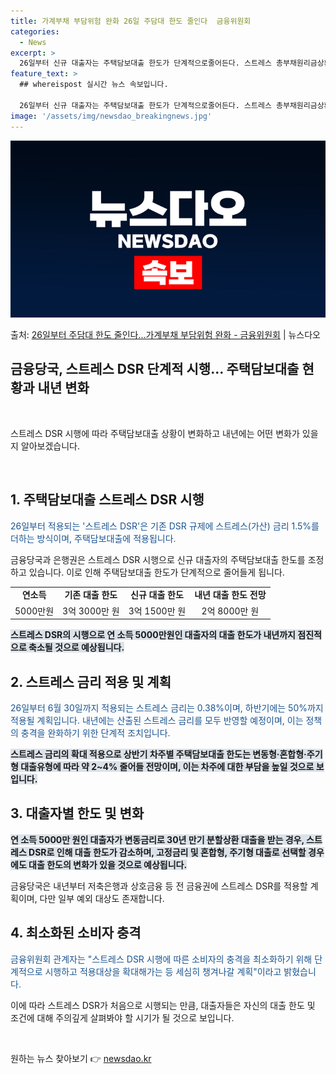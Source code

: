 ```yaml
---
title: 가계부채 부담위험 완화 26일 주담대 한도 줄인다  금융위원회
categories:
  - News
excerpt: >
  26일부터 신규 대출자는 주택담보대출 한도가 단계적으로줄어든다. 스트레스 총부채원리금상환비율(DSR)제도가 …
feature_text: >
  ## whereispost 실시간 뉴스 속보입니다.

  26일부터 신규 대출자는 주택담보대출 한도가 단계적으로줄어든다. 스트레스 총부채원리금상환비율(DSR)제도가 …
image: '/assets/img/newsdao_breakingnews.jpg'
---
```


![뉴스다오 속보](/assets/img/newsdao_breakingnews.jpg)

<p>출처: <a href="https://newsdao.kr/3232" rel="dofollow">26일부터 주담대 한도 줄인다…가계부채 부담위험 완화 - 금융위원회</a> | 뉴스다오</p>

<h2>금융당국, 스트레스 DSR 단계적 시행... 주택담보대출 현황과 내년 변화</h2>
<p data-ke-size="size16">&nbsp;</p>
스트레스 DSR 시행에 따라 주택담보대출 상황이 변화하고 내년에는 어떤 변화가 있을지 알아보겠습니다.
<p data-ke-size="size16">&nbsp;</p>

<h2 data-ke-size="size26">1. 주택담보대출 스트레스 DSR 시행</h2>
<p><span style="color: #1a5490;">26일부터 적용되는 '스트레스 DSR'은 기존 DSR 규제에 스트레스(가산) 금리 1.5%를 더하는 방식이며, 주택담보대출에 적용됩니다.</span></p>
<p>금융당국과 은행권은 스트레스 DSR 시행으로 신규 대출자의 주택담보대출 한도를 조정하고 있습니다. 이로 인해 주택담보대출 한도가 단계적으로 줄어들게 됩니다.</p>
<table>
<tbody>
<tr>
<td style="text-align: center; height: 17px;"><b>연소득</b></td>
<td style="text-align: center; height: 17px;"><b>기존 대출 한도</b></td>
<td style="text-align: center; height: 17px;"><b>신규 대출 한도</b></td>
<td style="text-align: center; height: 17px;"><b>내년 대출 한도 전망</b></td>
</tr>
<tr>
<td style="text-align: center; height: 17px;">5000만원</td>
<td style="text-align: center; height: 17px;">3억 3000만 원</td>
<td style="text-align: center; height: 17px;">3억 1500만 원</td>
<td style="text-align: center; height: 17px;">2억 8000만 원</td>
</tr>
</tbody>
</table>
<p><b><span style="background-color: #21538527;">스트레스 DSR의 시행으로 연 소득 5000만원인 대출자의 대출 한도가 내년까지 점진적으로 축소될 것으로 예상됩니다.</span></b></p>

<h2 data-ke-size="size26">2. 스트레스 금리 적용 및 계획</h2>
<p><span style="color: #1a5490;">26일부터 6월 30일까지 적용되는 스트레스 금리는 0.38%이며, 하반기에는 50%까지 적용될 계획입니다. 내년에는 산출된 스트레스 금리를 모두 반영할 예정이며, 이는 정책의 충격을 완화하기 위한 단계적 조치입니다.</span></p>
<p><b><span style="background-color: #21538527;">스트레스 금리의 확대 적용으로 상반기 차주별 주택담보대출 한도는 변동형·혼합형·주기형 대출유형에 따라 약 2~4% 줄어들 전망이며, 이는 차주에 대한 부담을 높일 것으로 보입니다.</span></b></p>

<h2 data-ke-size="size26">3. 대출자별 한도 및 변화</h2>
<p><b><span style="background-color: #21538527;">연 소득 5000만 원인 대출자가 변동금리로 30년 만기 분할상환 대출을 받는 경우, 스트레스 DSR로 인해 대출 한도가 감소하며, 고정금리 및 혼합형, 주기형 대출로 선택할 경우에도 대출 한도의 변화가 있을 것으로 예상됩니다.</span></b></p>
<p>금융당국은 내년부터 저축은행과 상호금융 등 전 금융권에 스트레스 DSR를 적용할 계획이며, 다만 일부 예외 대상도 존재합니다.</p>

<h2 data-ke-size="size26">4. 최소화된 소비자 충격</h2>
<p><span style="color: #1a5490;">금융위원회 관계자는 "스트레스 DSR 시행에 따른 소비자의 충격을 최소화하기 위해 단계적으로 시행하고 적용대상을 확대해가는 등 세심히 챙겨나갈 계획"이라고 밝혔습니다.</span></p>
<p>이에 따라 스트레스 DSR가 처음으로 시행되는 만큼, 대출자들은 자신의 대출 한도 및 조건에 대해 주의깊게 살펴봐야 할 시기가 될 것으로 보입니다.</p>

<p data-ke-size="size16">&nbsp;</p> 

원하는 뉴스 찾아보기 👉 <a href="https://newsdao.kr" rel="dofollow">newsdao.kr</a>


